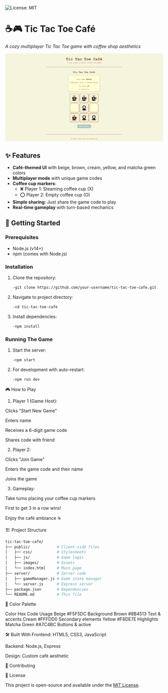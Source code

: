 ![License: MIT](https://img.shields.io/badge/License-MIT-yellow.svg)
# ☕🎮 Tic Tac Toe Café 

*A cozy multiplayer Tic Tac Toe game with coffee shop aesthetics*

![Game Preview](public/images/GamePreview.png) 

## ✨ Features

- **Café-themed UI** with beige, brown, cream, yellow, and matcha green colors
- **Multiplayer mode** with unique game codes
- **Coffee cup markers**:
  - ❌ Player 1: Steaming coffee cup (X)
  - ⭕ Player 2: Empty coffee cup (O)
- **Simple sharing**: Just share the game code to play
- **Real-time gameplay** with turn-based mechanics

## 🚀 Getting Started

### Prerequisites
- Node.js (v14+)
- npm (comes with Node.js)

### Installation
1. Clone the repository:
   ```bash
   -git clone https://github.com/your-username/tic-tac-toe-cafe.git

2. Navigate to project directory:
   ```bash 
   -cd tic-tac-toe-cafe

3. Install dependencies:
   ```bash
   -npm install   

### Running The Game    
1. Start the server:
   ```bash
   -npm start

2. For development with auto-restart:
   ```bash   
   -npm run dev

🎮 How to Play
1. Player 1 (Game Host):

Clicks "Start New Game"

Enters name

Receives a 6-digit game code

Shares code with friend

2. Player 2:

Clicks "Join Game"

Enters the game code and their name

Joins the game

3. Gameplay:

Take turns placing your coffee cup markers

First to get 3 in a row wins!

Enjoy the café ambiance ☕   

🏗️ Project Structure

```bash
tic-tac-toe-cafe/
├── public/            # Client-side files
│   ├── css/           # Stylesheets
│   ├── js/            # Game logic
│   ├── images/        # Assets
│   └── index.html     # Main page
├── server/            # Server code
│   ├── gameManager.js # Game state manager
│   └── server.js      # Express server
├── package.json       # Dependencies
└── README.md          # This file
```


🌟 Color Palette

Color	      Hex Code	     Usage
Beige	      #F5F5DC	  Background
Brown	      #8B4513	  Text & accents
Cream	      #FFFDD0	  Secondary elements
Yellow	      #F8DE7E	  Highlights
Matcha Green  #A7C4BC	  Buttons & active


🛠️ Built With
Frontend: HTML5, CSS3, JavaScript

Backend: Node.js, Express

Design: Custom café aesthetic

🙌 Contributing

📜 License

This project is open-source and available under the [MIT License](LICENSE).
